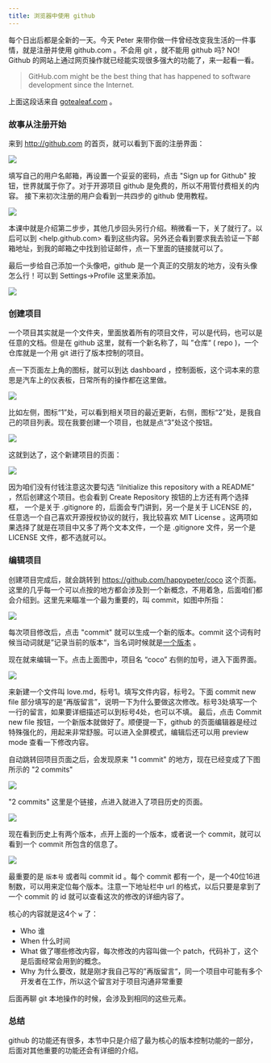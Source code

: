 ```yaml
---
title: 浏览器中使用 github
---
```


<!-- 还要多截图，很好看：http://happypeter.github.io/gitbeijing/without_git.html -->

每个日出后都是全新的一天。今天 Peter 来带你做一件曾经改变我生活的一件事情，就是注册并使用 github.com 。不会用 git ，就不能用 github 吗? NO! Github 的网站上通过网页操作就已经能实现很多强大的功能了，来一起看一看。

>GitHub.com might be the best thing that has happened to software development since the Internet. 

上面这段话来自 [gotealeaf.com](http://www.gotealeaf.com/books/git/read/introduction#whatisgithub) 。

### 故事从注册开始

来到 <http://github.com> 的首页，就可以看到下面的注册界面：

![](images/without_git/signup.png)

填写自己的用户名邮箱，再设置一个妥妥的密码，点击 "Sign up for Github" 按钮，世界就属于你了。对于开源项目 github 是免费的，所以不用管付费相关的内容。
接下来初次注册的用户会看到一共四步的 github 使用教程。

![](images/without_git/help4steps.png)

本课中就是介绍第二步步，其他几步回头另行介绍。稍微看一下，关了就行了。以后可以到 <help.github.com> 看到这些内容。另外还会看到要求我去验证一下邮箱地址，到我的邮箱之中找到验证邮件，点一下里面的链接就可以了。

最后一步给自己添加一个头像吧，github 是一个真正的交朋友的地方，没有头像怎么行！可以到 Settings->Profile 这里来添加。

![](images/without_git/i_github.jpg)

### 创建项目

一个项目其实就是一个文件夹，里面放着所有的项目文件，可以是代码，也可以是任意的文档。但是在 github 这里，就有一个新名称了，叫 ”仓库“ ( repo )，一个仓库就是一个用 git 进行了版本控制的项目。

点一下页面左上角的图标，就可以到达 dashboard ，控制面板，这个词本来的意思是汽车上的仪表板，日常所有的操作都在这里做。

![](images/without_git/dashboard.png)


比如左侧，图标“1”处，可以看到相关项目的最近更新，右侧，图标“2”处，是我自己的项目列表。现在我要创建一个项目，也就是点“3”处这个按钮。

![](images/without_git/github_dashboard.png)


这就到达了，这个新建项目的页面：

![](images/without_git/new_project.png)

因为咱们没有付钱注意这次要勾选 “iInitialize this repository with a README” ，然后创建这个项目。也会看到 Create Repository 按钮的上方还有两个选择框，
一个是关于 .gitignore 的，后面会专门讲到，另一个是关于 LICENSE 的，任意选一个自己喜欢开源授权协议的就行，我比较喜欢 MIT License 。这两项如果选择了就是在项目中又多了两个文本文件，一个是 .gitignore 文件，另一个是 LICENSE 文件，都不选就可以。

### 编辑项目

创建项目完成后，就会跳转到 <https://github.com/happypeter/coco> 这个页面。这里的几乎每一个可以点按的地方都会涉及到一个新概念，不用着急，后面咱们都会介绍到。这里先来瞄准一个最为重要的，叫 commit，如图中所指：

![](images/without_git/show_commit.png)

每次项目修改后，点击 "commit" 就可以生成一个新的版本。commit 这个词有时候当动词就是”记录当前的版本“，当名词时候就是[一个版本](https://www.kernel.org/pub/software/scm/git/docs/gitglossary.html) 。

现在就来编辑一下。点击上面图中，项目名 “coco” 右侧的加号，进入下面界面。

![](images/without_git/add_new_file.png)

来新建一个文件叫 love.md，标号1。填写文件内容，标号2。下面 commit new file 部分填写的是“再版留言”，说明一下为什么要做这次修改。标号3处填写一个一行的留言，如果要详细描述可以到标号4处，也可以不填。
最后，点击 Commit new file 按钮，一个新版本就做好了。顺便提一下，github 的页面编辑器是经过特殊强化的，用起来非常舒服。可以进入全屏模式，编辑后还可以用 preview mode 查看一下修改内容。


自动跳转回项目页面之后，会发现原来 "1 commit" 的地方，现在已经变成了下图所示的 "2 commits"

![](images/without_git/2_commits.png)

"2 commits" 这里是个链接，点进入就进入了项目历史的页面。

![](images/without_git/history_view.png)

现在看到历史上有两个版本，点开上面的一个版本，或者说一个 commit，就可以看到一个 commit 所包含的信息了。

![](images/without_git/4w_commit.png)

最重要的是 `版本号` 或者叫 commit id 。每个 commit 都有一个，是一个40位16进制数，可以用来定位每个版本。注意一下地址栏中 url 的格式，以后只要是拿到了一个 commit 的 id 就可以查看这次的修改的详细内容了。

核心的内容就是这4个 `w` 了：

- Who 谁
- When 什么时间
- What 做了哪些修改内容，每次修改的内容叫做一个 patch，代码补丁，这个是后面经常会用到的概念。
- Why 为什么要改，就是刚才我自己写的”再版留言“，同一个项目中可能有多个开发者在工作，所以这个留言对于项目沟通非常重要

后面再聊 git 本地操作的时候，会涉及到相同的这些元素。

### 总结
github 的功能还有很多，本节中只是介绍了最为核心的版本控制功能的一部分，后面对其他重要的功能还会有详细的介绍。
